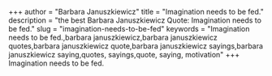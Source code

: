 +++
author = "Barbara Januszkiewicz"
title = "Imagination needs to be fed."
description = "the best Barbara Januszkiewicz Quote: Imagination needs to be fed."
slug = "imagination-needs-to-be-fed"
keywords = "Imagination needs to be fed.,barbara januszkiewicz,barbara januszkiewicz quotes,barbara januszkiewicz quote,barbara januszkiewicz sayings,barbara januszkiewicz saying,quotes, sayings,quote, saying, motivation"
+++
Imagination needs to be fed.
